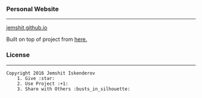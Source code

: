 ### Personal Website
---
[jemshit.github.io](http://jemshit.github.io) 

Built on top of project from [here.](https://github.com/t413/SinglePaged)

### License
---
    Copyright 2016 Jemshit Iskenderov
        1. Give :star:
        2. Use Project :+1:
        3. Share with Others :busts_in_silhouette: